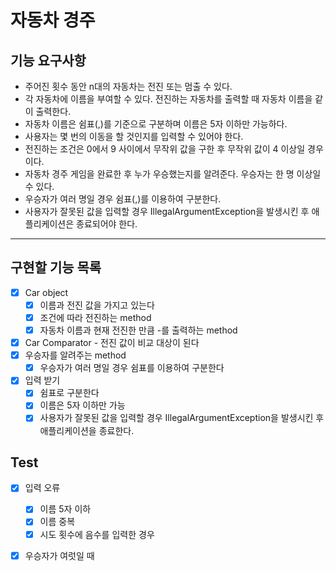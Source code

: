# 자동차 경주 

## 기능 요구사항
- 주어진 횟수 동안 n대의 자동차는 전진 또는 멈출 수 있다.
- 각 자동차에 이름을 부여할 수 있다. 전진하는 자동차를 출력할 때 자동차 이름을 같이 출력한다.
- 자동차 이름은 쉼표(,)를 기준으로 구분하며 이름은 5자 이하만 가능하다.
- 사용자는 몇 번의 이동을 할 것인지를 입력할 수 있어야 한다.
- 전진하는 조건은 0에서 9 사이에서 무작위 값을 구한 후 무작위 값이 4 이상일 경우이다.
- 자동차 경주 게임을 완료한 후 누가 우승했는지를 알려준다. 우승자는 한 명 이상일 수 있다.
- 우승자가 여러 명일 경우 쉼표(,)를 이용하여 구분한다.
- 사용자가 잘못된 값을 입력할 경우 IllegalArgumentException을 발생시킨 후 애플리케이션은 종료되어야 한다.

---
## 구현할 기능 목록
- [X] Car object 
    - [X] 이름과 전진 값을 가지고 있는다
    - [X] 조건에 따라 전진하는 method
    - [X] 자동차 이름과 현재 전진한 만큼 -를 출력하는 method
- [X] Car Comparator - 전진 값이 비교 대상이 된다
- [X] 우승자를 알려주는 method
  - [X] 우승자가 여러 명일 경우 쉼표를 이용하여 구분한다 
- [X] 입력 받기
  - [X] 쉼표로 구분한다  
  - [X] 이름은 5자 이하만 가능 
  - [X] 사용자가 잘못된 값을 입력할 경우 IllegalArgumentException을 발생시킨 후 애플리케이션을 종료한다.

## Test 
- [X] 입력 오류
    - [X] 이름 5자 이하
    - [X] 이름 중복
    - [X] 시도 횟수에 음수를 입력한 경우
- [X] 우승자가 여럿일 때 

